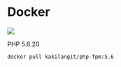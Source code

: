 Docker
=======

[![](https://badge.imagelayers.io/kakilangit/php-fpm:5.6.svg)](https://imagelayers.io/?images=kakilangit/php-fpm:5.6 'Get your own badge on imagelayers.io')

PHP 5.6.20

    docker pull kakilangit/php-fpm:5.6
